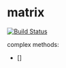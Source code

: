 # matrix

[![Build Status](https://travis-ci.org/rtv22/matrix.svg?branch=master)](https://travis-ci.org/rtv22/matrix)

complex methods:
- [] 

